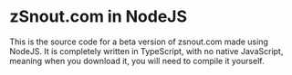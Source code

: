# zSnout.com in NodeJS

This is the source code for a beta version of zsnout.com made using NodeJS. It is completely written in TypeScript, with no native JavaScript, meaning when you download it, you will need to compile it yourself.
